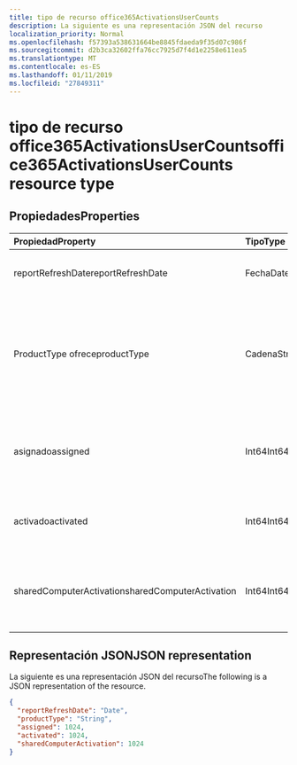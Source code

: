 ```yaml
---
title: tipo de recurso office365ActivationsUserCounts
description: La siguiente es una representación JSON del recurso
localization_priority: Normal
ms.openlocfilehash: f57393a538631664be8845fdaeda9f35d07c986f
ms.sourcegitcommit: d2b3ca32602ffa76cc7925d7f4d1e2258e611ea5
ms.translationtype: MT
ms.contentlocale: es-ES
ms.lasthandoff: 01/11/2019
ms.locfileid: "27849311"
---
```

# <a name="office365activationsusercounts-resource-type"></a><span data-ttu-id="bf7ef-103">tipo de recurso office365ActivationsUserCounts</span><span class="sxs-lookup"><span data-stu-id="bf7ef-103">office365ActivationsUserCounts resource type</span></span>

## <a name="properties"></a><span data-ttu-id="bf7ef-104">Propiedades</span><span class="sxs-lookup"><span data-stu-id="bf7ef-104">Properties</span></span>

| <span data-ttu-id="bf7ef-105">Propiedad</span><span class="sxs-lookup"><span data-stu-id="bf7ef-105">Property</span></span>                 | <span data-ttu-id="bf7ef-106">Tipo</span><span class="sxs-lookup"><span data-stu-id="bf7ef-106">Type</span></span>   | <span data-ttu-id="bf7ef-107">Description</span><span class="sxs-lookup"><span data-stu-id="bf7ef-107">Description</span></span>                              |
| :----------------------- | :----- | ---------------------------------------- |
| <span data-ttu-id="bf7ef-108">reportRefreshDate</span><span class="sxs-lookup"><span data-stu-id="bf7ef-108">reportRefreshDate</span></span>        | <span data-ttu-id="bf7ef-109">Fecha</span><span class="sxs-lookup"><span data-stu-id="bf7ef-109">Date</span></span>   | <span data-ttu-id="bf7ef-110">La fecha más reciente del contenido.</span><span class="sxs-lookup"><span data-stu-id="bf7ef-110">The latest date of the content.</span></span>          |
| <span data-ttu-id="bf7ef-111">ProductType ofrece</span><span class="sxs-lookup"><span data-stu-id="bf7ef-111">productType</span></span>              | <span data-ttu-id="bf7ef-112">Cadena</span><span class="sxs-lookup"><span data-stu-id="bf7ef-112">String</span></span> | <span data-ttu-id="bf7ef-113">El tipo de producto, como "Office 365 ProPlus", "Cliente del proyecto" o "Visio Pro para Office 365".</span><span class="sxs-lookup"><span data-stu-id="bf7ef-113">The product type such as "Office 365 ProPlus", "Project Client", or "Visio Pro for Office 365".</span></span> |
| <span data-ttu-id="bf7ef-114">asignado</span><span class="sxs-lookup"><span data-stu-id="bf7ef-114">assigned</span></span>                 | <span data-ttu-id="bf7ef-115">Int64</span><span class="sxs-lookup"><span data-stu-id="bf7ef-115">Int64</span></span>  | <span data-ttu-id="bf7ef-116">El número de usuarios se han asignado para la licencia del producto.</span><span class="sxs-lookup"><span data-stu-id="bf7ef-116">The number of users have been assigned for the product license.</span></span> |
| <span data-ttu-id="bf7ef-117">activado</span><span class="sxs-lookup"><span data-stu-id="bf7ef-117">activated</span></span>                | <span data-ttu-id="bf7ef-118">Int64</span><span class="sxs-lookup"><span data-stu-id="bf7ef-118">Int64</span></span>  | <span data-ttu-id="bf7ef-119">El número de usuarios que ha activado el producto.</span><span class="sxs-lookup"><span data-stu-id="bf7ef-119">The number of users who have activated the product.</span></span> |
| <span data-ttu-id="bf7ef-120">sharedComputerActivation</span><span class="sxs-lookup"><span data-stu-id="bf7ef-120">sharedComputerActivation</span></span> | <span data-ttu-id="bf7ef-121">Int64</span><span class="sxs-lookup"><span data-stu-id="bf7ef-121">Int64</span></span>  | <span data-ttu-id="bf7ef-122">El número de usuarios que han usado el producto en un equipo compartido.</span><span class="sxs-lookup"><span data-stu-id="bf7ef-122">The number of users who have used the product on a shared computer.</span></span> |

## <a name="json-representation"></a><span data-ttu-id="bf7ef-123">Representación JSON</span><span class="sxs-lookup"><span data-stu-id="bf7ef-123">JSON representation</span></span>

<span data-ttu-id="bf7ef-124">La siguiente es una representación JSON del recurso</span><span class="sxs-lookup"><span data-stu-id="bf7ef-124">The following is a JSON representation of the resource.</span></span>

<!-- {
  "blockType": "resource",
  "@odata.type": "microsoft.graph.office365ActivationsUserCounts"
} -->

```json
{
  "reportRefreshDate": "Date", 
  "productType": "String", 
  "assigned": 1024, 
  "activated": 1024,
  "sharedComputerActivation": 1024
}
```

